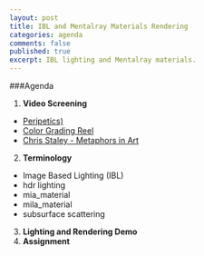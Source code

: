 ```yaml
---
layout: post
title: IBL and Mentalray Materials Rendering
categories: agenda
comments: false
published: true
excerpt: IBL lighting and Mentalray materials.
---
```


###Agenda

1. **Video Screening**
  - [Peripetics)](https://vimeo.com/3268624)
  - [Color Grading Reel](https://vimeo.com/116019668)
  - [Chris Staley - Metaphors in Art](https://www.youtube.com/watch?v=WffFZB7blFE&list=PLkUJGaipeBW05fK1_nKq73SsiYgynGvVq&index=3)
2. **Terminology**
  - Image Based Lighting (IBL)
  - hdr lighting
  - mia_material
  - mila_material
  - subsurface scattering
3. **Lighting and Rendering Demo**
4. **Assignment**
